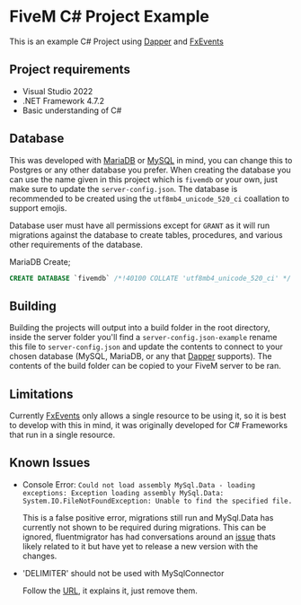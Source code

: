 # FiveM C# Project Example

This is an example C# Project using [Dapper](https://github.com/DapperLib/Dapper) and [FxEvents](https://github.com/manups4e/FxEvents)

## Project requirements

- Visual Studio 2022
- .NET Framework 4.7.2
- Basic understanding of C#

## Database

This was developed with [MariaDB](https://mariadb.org/) or [MySQL](https://www.mysql.com/) in mind, you can change this to Postgres or any other database you prefer. When creating the database you can use the name given in this project which is `fivemdb` or your own, just make sure to update the `server-config.json`. The database is recommended to be created using the `utf8mb4_unicode_520_ci` coallation to support emojis.

Database user must have all permissions except for `GRANT` as it will run migrations against the database to create tables, procedures, and various other requirements of the database.

MariaDB Create;

```sql
CREATE DATABASE `fivemdb` /*!40100 COLLATE 'utf8mb4_unicode_520_ci' */
```

## Building

Building the projects will output into a build folder in the root directory, inside the server folder you'll find a `server-config.json-example` rename this file to `server-config.json` and update the contents to connect to your chosen database (MySQL, MariaDB, or any that [Dapper](https://github.com/DapperLib/Dapper) supports). The contents of the build folder can be copied to your FiveM server to be ran.

## Limitations

Currently [FxEvents](https://github.com/manups4e/FxEvents) only allows a single resource to be using it, so it is best to develop with this in mind, it was originally developed for C# Frameworks that run in a single resource.

## Known Issues

- Console Error: `Could not load assembly MySql.Data - loading exceptions: Exception loading assembly MySql.Data: System.IO.FileNotFoundException: Unable to find the specified file.`

  This is a false positive error, migrations still run and MySql.Data has currently not shown to be required during migrations. This can be ignored, fluentmigrator has had conversations around an [issue](https://github.com/fluentmigrator/fluentmigrator/pull/1600) thats likely related to it but have yet to release a new version with the changes.

- 'DELIMITER' should not be used with MySqlConnector

  Follow the [URL](https://fl.vu/mysql-delimiter), it explains it, just remove them.
